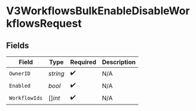 # V3WorkflowsBulkEnableDisableWorkflowsRequest


## Fields

| Field              | Type               | Required           | Description        |
| ------------------ | ------------------ | ------------------ | ------------------ |
| `OwnerID`          | *string*           | :heavy_check_mark: | N/A                |
| `Enabled`          | *bool*             | :heavy_check_mark: | N/A                |
| `WorkflowIds`      | []*int*            | :heavy_check_mark: | N/A                |